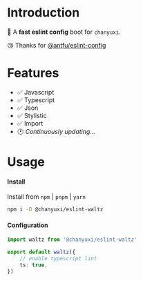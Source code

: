 # Introduction

👋 A <b>fast eslint config</b> boot for `chanyuxi`.

😘 Thanks for [@antfu/eslint-config](https://github.com/antfu/eslint-config)

# Features

- ✅ Javascript
- ✅ Typescript
- ✅ Json
- ✅ Stylistic
- ✅ Import
- 🕐 <i>Continuously updating...</i>

# Usage

#### Install

Install from `npm` | `pnpm` | `yarn`

```bash
npm i -D @chanyuxi/eslint-waltz
```        

#### Configuration

```ts
import waltz from '@chanyuxi/eslint-waltz'

export default waltz({
    // enable typescript lint
    ts: true,
})
```
